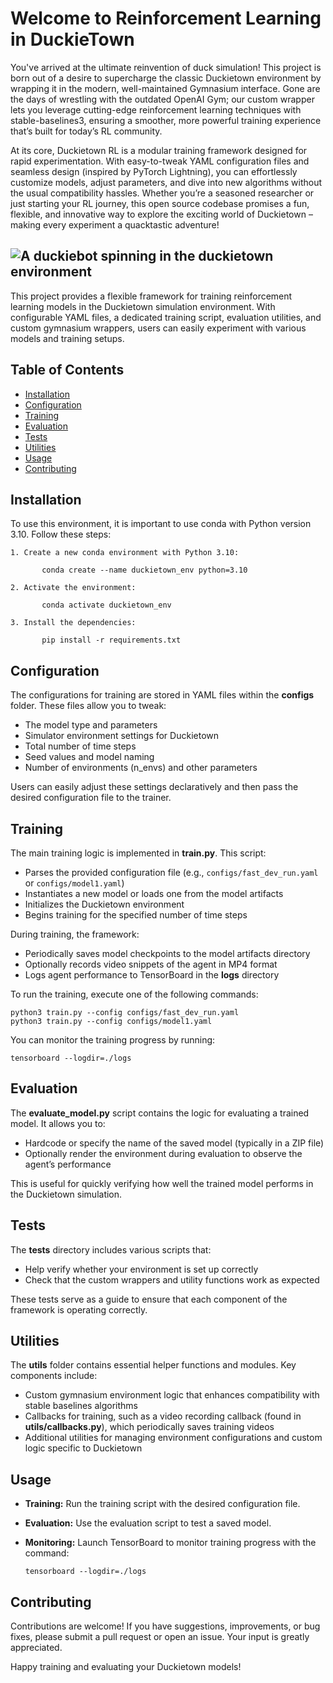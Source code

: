 # Welcome to Reinforcement Learning in DuckieTown
You've arrived at the ultimate reinvention of duck simulation! This project is born out of a desire to supercharge the classic Duckietown environment by wrapping it in the modern, well-maintained Gymnasium interface. Gone are the days of wrestling with the outdated OpenAI Gym; our custom wrapper lets you leverage cutting-edge reinforcement learning techniques with stable-baselines3, ensuring a smoother, more powerful training experience that’s built for today’s RL community.

At its core, Duckietown RL is a modular training framework designed for rapid experimentation. With easy-to-tweak YAML configuration files and seamless design (inspired by PyTorch Lightning), you can effortlessly customize models, adjust parameters, and dive into new algorithms without the usual compatibility hassles. Whether you’re a seasoned researcher or just starting your RL journey, this open source codebase promises a fun, flexible, and innovative way to explore the exciting world of Duckietown – making every experiment a quacktastic adventure!


![A duckiebot spinning in the duckietown environment](docs/gifs/spinning_duckiebot.gif)
---
This project provides a flexible framework for training reinforcement learning models in the Duckietown simulation environment. With configurable YAML files, a dedicated training script, evaluation utilities, and custom gymnasium wrappers, users can easily experiment with various models and training setups.

## Table of Contents
- [Installation](#installation)
- [Configuration](#configuration)
- [Training](#training)
- [Evaluation](#evaluation)
- [Tests](#tests)
- [Utilities](#utilities)
- [Usage](#usage)
- [Contributing](#contributing)

## Installation

To use this environment, it is important to use conda with Python version 3.10. Follow these steps:

    1. Create a new conda environment with Python 3.10:
    
           conda create --name duckietown_env python=3.10

    2. Activate the environment:

           conda activate duckietown_env

    3. Install the dependencies:

           pip install -r requirements.txt

## Configuration

The configurations for training are stored in YAML files within the **configs** folder. These files allow you to tweak:
- The model type and parameters
- Simulator environment settings for Duckietown
- Total number of time steps
- Seed values and model naming
- Number of environments (n_envs) and other parameters

Users can easily adjust these settings declaratively and then pass the desired configuration file to the trainer.

## Training

The main training logic is implemented in **train.py**. This script:
- Parses the provided configuration file (e.g., `configs/fast_dev_run.yaml` or `configs/model1.yaml`)
- Instantiates a new model or loads one from the model artifacts
- Initializes the Duckietown environment
- Begins training for the specified number of time steps

During training, the framework:
- Periodically saves model checkpoints to the model artifacts directory
- Optionally records video snippets of the agent in MP4 format
- Logs agent performance to TensorBoard in the **logs** directory

To run the training, execute one of the following commands:

    python3 train.py --config configs/fast_dev_run.yaml
    python3 train.py --config configs/model1.yaml

You can monitor the training progress by running:

    tensorboard --logdir=./logs

## Evaluation

The **evaluate_model.py** script contains the logic for evaluating a trained model. It allows you to:
- Hardcode or specify the name of the saved model (typically in a ZIP file)
- Optionally render the environment during evaluation to observe the agent’s performance

This is useful for quickly verifying how well the trained model performs in the Duckietown simulation.

## Tests

The **tests** directory includes various scripts that:
- Help verify whether your environment is set up correctly
- Check that the custom wrappers and utility functions work as expected

These tests serve as a guide to ensure that each component of the framework is operating correctly.

## Utilities

The **utils** folder contains essential helper functions and modules. Key components include:
- Custom gymnasium environment logic that enhances compatibility with stable baselines algorithms
- Callbacks for training, such as a video recording callback (found in **utils/callbacks.py**), which periodically saves training videos
- Additional utilities for managing environment configurations and custom logic specific to Duckietown

## Usage

- **Training:** Run the training script with the desired configuration file.
- **Evaluation:** Use the evaluation script to test a saved model.
- **Monitoring:** Launch TensorBoard to monitor training progress with the command:

      tensorboard --logdir=./logs

## Contributing

Contributions are welcome! If you have suggestions, improvements, or bug fixes, please submit a pull request or open an issue. Your input is greatly appreciated.

Happy training and evaluating your Duckietown models!